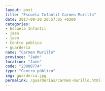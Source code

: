 ```yaml
---
layout: post
title: "Escuela Infantil Carmen Murillo"
date: 2017-09-20 20:57:05 +0200
categories:
- Escuela Infantil
- jaen
- jaen
- Centro público
- guarderia
name: "Carmen Murillo"
province: "Jaén"
location: "Jaen"
code: "23008774"
type: "Centro público"
img: guarderia.jpg
permalink: /guarderias/carmen-murillo.html
---
```

